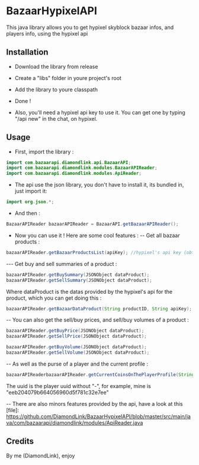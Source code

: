 # BazaarHypixelAPI
This java library allows you to get hypixel skyblock bazaar infos, and players info, using the hypixel api
## Installation
- Download the library from release
- Create a "libs" folder in youre project's root
- Add the library to youre classpath
- Done !

- Also, you'll need a hypixel api key to use it. You can get one by typing "/api new" in the chat, on hypixel.

## Usage
- First, import the library :
```java
import com.bazaarapi.diamondlink.api.BazaarAPI;
import com.bazaarapi.diamondlink.modules.BazaarAPIReader;
import com.bazaarapi.diamondlink.modules.ApiReader;
```
- The api use the json library, you don't have to install it, its bundled in, just import it:
```java
import org.json.*;
```
- And then :
```java
BazaarAPIReader bazaarAPIReader = BazaarAPI.getBazaarAPIReader();
```

- Now you can use it ! Here are some cool features :
-- Get all bazaar products :
```java
bazaarAPIReader.getBazaarProductsList(apiKey); //hypixel's api key (obtainable by typing "/api new")
```
--- Get buy and sell summaries of a product :
```java
bazaarAPIReader.getBuySummary(JSONObject dataProduct);
bazaarAPIReader.getSellSummary(JSONObject dataProduct);
```
Where dataProduct is the datas provided by the hypixel's api for the product, which you can get doing this :
```java
bazaarAPIReader.getBazaarDataProduct(String productID, String apiKey);
```

-- You can also get the sell/buy prices, and sell/buy volumes of a product :
```java
bazaarAPIReader.getBuyPrice(JSONObject dataProduct);
bazaarAPIReader.getSellPrice(JSONObject dataProduct);

bazaarAPIReader.getBuyVolume(JSONObject dataProduct);
bazaarAPIReader.getSellVolume(JSONObject dataProduct);
```
-- As well as the purse of a player and the current profile :
```java
bazaarAPIReaderbazaarAPIReader.getCurrentCoinsOnThePlayerProfile(String uuid, String apiKey)
```
The uuid is the player uuid without "-", for example, mine is "eeb204079b664056960d5f781c32e7ee"

-- There are also minors features provided by the api, have a look at this [file]: https://github.com/DiamondLink/BazaarHypixelAPI/blob/master/src/main/java/com/bazaarapi/diamondlink/modules/ApiReader.java

## Credits
By me (DiamondLink), enjoy

